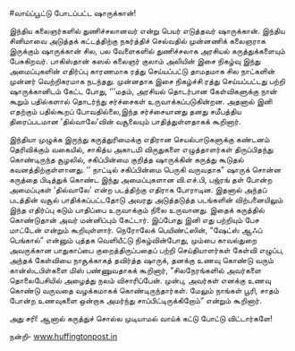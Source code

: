 #வாய்ப்பூட்டு போடப்பட்ட ஷாருக்கான்!

இந்திய கலைஞர்களில் துணிச்சலானவர் என்று பெயர் எடுத்தவர் ஷாருக்கான். இந்திய சினிமாவை அடுத்தக் கட்டத்திற்கு நகர்த்திச் செல்வதில் முன்னணிக் கலைஞராக இருக்கும் ஷாருக்கான் சில, பல வேளைகளில் துணிச்சலாக அரசியல் கருத்துக்களையும் பேசுகிறவர்.
பாகிஸ்தான் கஸல் கலைஞர் குலாம் அலியின் இசை நிகழ்வு இந்து அமைப்புகளின் எதிர்ப்பு காரணமாக ரத்து செய்யப்பட்டு தாமதமாக சில நாட்களின் முன்னர் வெற்றிகரமாக நடந்தது. முன்னதாக இசை நிகழ்ச்சி ரத்து செய்யப்பட்டது பற்றி ஷாருக்கானிடம் கேட்ட போது, ‘’’மதம், அரசியல் தொடர்பான கேள்விகளுக்கு நான் கூறும் பதில்களால் தொடர்ந்து சர்ச்சைகள் உருவாக்கப்படுகின்றன. அதனால் இனி எதற்கும் பதில்கூறப் போவதில்லை,இந்த சர்ச்சையானது தனது சமீபத்திய திரைப்படமான ’தில்வாலே’வின் வசூலையும் பாதித்துள்ளதாகக் கூறினார்.

இந்தியா முழுக்க இருந்து கருத்துரிமைக்கு எதிரான செயல்பாடுகளுக்கு கண்டனம் தெரிவிக்கும் வகையில், சாகித்ய அகாடமி விருதுகளை எழுத்தாளர்கள் திருப்பிதந்து கொண்டிருந்த சூழலில், சகிப்பின்மை குறித்த ஷாருக்கின் கருத்து கூடுதல் கவனத்திற்குள்ளானது. ‘’ நாட்டில் சகிப்பின்மை பெருகி வருவதாக” ஷாருக் சொன்ன கருத்தை பிடித்துக் கொண்ட இந்து அமைப்புகளான வி.எச்.பி, பஜ்ரங் தள் போன்ற அமைப்புகள் ’தில்வாலே’ என்ற படத்திற்கு எதிராக  போராடின. இதனால் அந்தப் படத்தின் வசூல் பாதிக்கப்பட்டதோடு அவரது அடுத்தடுத்த படங்களின் விற்பனையிலும் இந்த எதிர்ப்பு கடும் பாதிப்பை உருவாக்கும் நிலை உருவானது. இதைக் கருத்தில் கொண்டுதான் அவர் மன்னிப்பும் கேட்டார். இப்போது இனி எது பற்றியும் பேச மாட்டேன் என்றும் கூறியுள்ளார்.
நெரோலேக் பெயிண்ட்ஸின், “ஷேட்ஸ் ஆஃப் பெங்கால்” என்னும் புத்தக வெளியீட்டு நிகழ்வின்போது, மும்பை காவல்துறை அவருக்கான பாதுகாப்பை குறைத்திருப்பதைப் பற்றி செய்தியாளர்கள் கேள்வி எழுப்ப, அந்தக் கேள்வியை நாசூக்காகத் தவிர்த்த ஷாருக், தனக்கு உணவு கொண்டு வரும் கான்ஸ்டபிள்களை மிஸ் பண்ணுவதாகக் கூறினார், ”சிலநேரங்களில் அவர்களை தொலைபேசியில் அழைத்து நலம் விசாரிப்பேன். முன்பு, அவர்கள் எனக்கு உணவு கொண்டு வருவதை வழக்கமாகக் கொண்டிருந்தார்கள். மேலும் நாங்கள் பூரி, சாதம் போன்ற உணவுகளை ஒன்றாக அமர்ந்து  சாப்பிட்டிருக்கிறோம்” என்றும் கூறினார்.

அது சரி! ஆனால் கருத்துச் சொல்ல முடியாமல் வாய்க் கட்டு போட்டு விட்டார்களே! 

நன்றி- www.huffingtonpost.in
